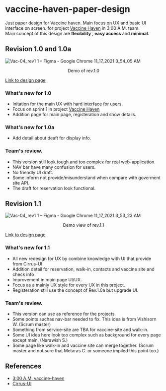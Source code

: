 # vaccine-haven-paper-design
Just paper design for Vaccine haven. Main focus on UX and basic UI interface on screen. for project [Vaccine Haven](https://github.com/3-00AM/vaccine-haven) in 3:00 A.M. team.         
Main concept of this design are **flexibility** , **easy access** and **minimal**.     


## Revision 1.0 and 1.0a
![Vac-04_rev1 1 – Figma - Google Chrome 11_17_2021 3_54_05 AM](https://user-images.githubusercontent.com/73125941/142064367-171c2358-d8c1-4d5f-a5ac-7c2dca069e45.png)           
<div align="center"> Demo of rev.1.0</div>                                  

[Link to design page](https://www.figma.com/file/DlSmDsfbqwf7iZ7DeSwaLe/Vac-04_rev1.0a?node-id=0%3A1)
### What's new for 1.0
- Initation for the main UX with hard interface for users.
- Focus on sprint 1 in project [Vaccine Haven](https://github.com/3-00AM/vaccine-haven)
- Addition page for main page, registeration and show details.         

### What's new for 1.0a          
- Add detail about deaft for display info.

### Team's review.
- This version still look tough and too complex for real web-application.
- NAV bar have many confusion for users.
- No friendly UI draft.
- Some inform not provide/misunderstand when compare with goverment site API.
- The draft for reservation look functional.


## Revision 1.1                  
![Vac-04_rev1 1 – Figma - Google Chrome 11_17_2021 3_53_23 AM](https://user-images.githubusercontent.com/73125941/142064253-b811ce3f-5fc3-40f2-92a6-8ab36851ebd1.png)               <div align="center"> Demo view of rev.1.1</div>                                               

[Link to design page](https://www.figma.com/file/3K08YhVLDhfrlyWDWdgoMm/Vac-04_rev1.1)       
### What's new for 1.1    
- All new redesign for UX by combine knowledge with UI that provide from Cirrus-UI
- Addition detail for reservation, walk-in, contacts and vaccine site and check info
- Improvement in main page UI/UX.        
- Focus as a mainly UX style for every UX in this project.      
- Registeration still use the concept of Rev.1.0a but upgrade UI.          

### Team's review.          
- This version can use as reference for the projects.
- Some points suchas nav-bar needed to fix. This idea is from Vishisorn W. (Scrum master)         
- Something from service-site are TBA for vaccine-site and walk-in.
- Some UI idea here look too complex such as background for every page except main. (Narawish S.)
- Some page like walk-in and vaccine site can merge together. (Scrum master and not sure that Metaras C. or someone impiled this point too.)

## References
- [3:00 A.M. vaccine-haven](https://github.com/3-00AM/vaccine-haven)
- [Cirrus-UI](https://cirrus-ui.netlify.app/)        
